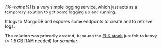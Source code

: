 _{%=name%}_ is a very simple logging service, which just acts as a temporary solution to get some logging up and running.

It logs to MongoDB and exposes some endpoints to create and to retrieve logs.

The solution was primarily created, because the [ELK-stack](https://github.com/deviantony/docker-elk) just felt to heavy (> 1.5 GB RAM needed) for _sammler_.